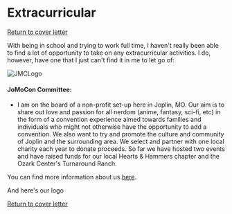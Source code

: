 # Extracurricular

[Return to cover letter](https://github.com/SJTapia/resume/tree/main)

With being in school and trying to work full time, I haven't really been able to find a lot of opportunity to take on any extracurricular activities. I do, however, have one that I just can't find it in me to let go of:

![JMCLogo](https://user-images.githubusercontent.com/116113806/197320448-a08df63d-325a-47cd-8c59-219780b77260.png)

#### JoMoCon Committee:
- I am on the board of a non-profit set-up here in Joplin, MO. Our aim is to share out love and passion for all nerdom (anime, fantasy, sci-fi, etc) in the form of a convention experience aimed towards families and individuals who might not otherwise have the opportunity to add a convention. We also want to try and promote the culture and community of Joplin and the surrounding area. We select and partner with one local charity each year to donate proceeds. So far we have hosted two events and have raised funds for our local Hearts & Hammers chapter and the Ozark Center's Turnaround Ranch.

You can find more information about us [here](https://www.jomocon.org).

And here's our logo

[Return to cover letter](https://github.com/SJTapia/resume/tree/main)
